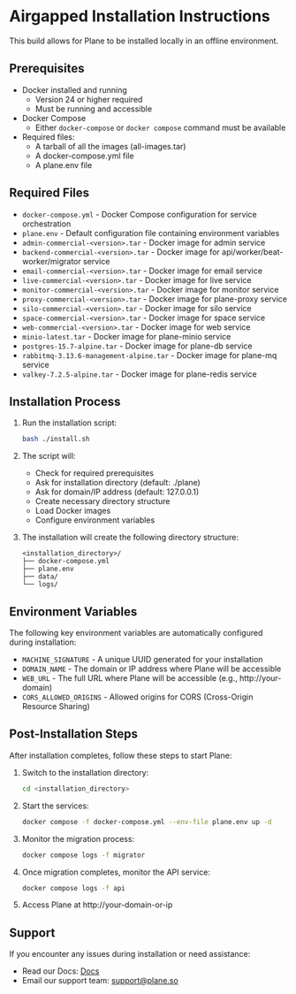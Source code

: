 # Airgapped Installation Instructions

This build allows for Plane to be installed locally in an offline environment.

## Prerequisites

- Docker installed and running
  - Version 24 or higher required
  - Must be running and accessible
- Docker Compose
  - Either `docker-compose` or `docker compose` command must be available
- Required files:
  - A tarball of all the images (all-images.tar)
  - A docker-compose.yml file
  - A plane.env file

## Required Files

- `docker-compose.yml` - Docker Compose configuration for service orchestration
- `plane.env` - Default configuration file containing environment variables
- `admin-commercial-<version>.tar` - Docker image for admin service
- `backend-commercial-<version>.tar` - Docker image for api/worker/beat-worker/migrator service
- `email-commercial-<version>.tar` - Docker image for email service
- `live-commercial-<version>.tar` - Docker image for live service
- `monitor-commercial-<version>.tar` - Docker image for monitor service
- `proxy-commercial-<version>.tar` - Docker image for plane-proxy service
- `silo-commercial-<version>.tar` - Docker image for silo service
- `space-commercial-<version>.tar` - Docker image for space service
- `web-commercial-<version>.tar` - Docker image for web service
- `minio-latest.tar` - Docker image for plane-minio service
- `postgres-15.7-alpine.tar` - Docker image for plane-db service
- `rabbitmq-3.13.6-management-alpine.tar` - Docker image for plane-mq service
- `valkey-7.2.5-alpine.tar` - Docker image for plane-redis service

## Installation Process

1. Run the installation script:
   ```bash
   bash ./install.sh
   ```

2. The script will:
   - Check for required prerequisites
   - Ask for installation directory (default: ./plane)
   - Ask for domain/IP address (default: 127.0.0.1)
   - Create necessary directory structure
   - Load Docker images
   - Configure environment variables

3. The installation will create the following directory structure:
   ```
   <installation_directory>/
   ├── docker-compose.yml
   ├── plane.env
   ├── data/
   └── logs/
   ```

## Environment Variables

The following key environment variables are automatically configured during installation:

- `MACHINE_SIGNATURE` - A unique UUID generated for your installation
- `DOMAIN_NAME` - The domain or IP address where Plane will be accessible
- `WEB_URL` - The full URL where Plane will be accessible (e.g., http://your-domain)
- `CORS_ALLOWED_ORIGINS` - Allowed origins for CORS (Cross-Origin Resource Sharing)

## Post-Installation Steps

After installation completes, follow these steps to start Plane:

1. Switch to the installation directory:
   ```bash
   cd <installation_directory>
   ```

2. Start the services:
   ```bash
   docker compose -f docker-compose.yml --env-file plane.env up -d
   ```

3. Monitor the migration process:
   ```bash
   docker compose logs -f migrator
   ```

4. Once migration completes, monitor the API service:
   ```bash
   docker compose logs -f api
   ```

5. Access Plane at http://your-domain-or-ip

## Support

If you encounter any issues during installation or need assistance:

- Read our Docs: [Docs](https://docs.plane.so/)
- Email our support team: support@plane.so
